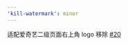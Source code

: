 ```yaml
---
'kill-watermark': minor
---
```


适配爱奇艺二级页面右上角 logo 移除 [#20](https://github.com/maomao1996/tampermonkey-scripts/issues/20)
